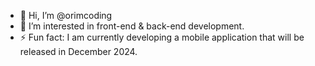 - 👋 Hi, I’m @orimcoding
- 👀 I’m interested in front-end & back-end development.
- ⚡ Fun fact: I am currently developing a mobile application that will be released in December 2024.

<!---
orimcoding/orimcoding is a ✨ special ✨ repository because its `README.md` (this file) appears on your GitHub profile.
You can click the Preview link to take a look at your changes.
--->
